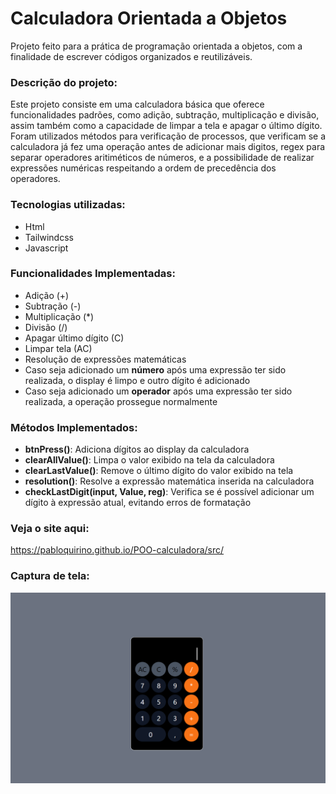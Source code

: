 # Calculadora Orientada a Objetos
Projeto feito para a prática de programação orientada a objetos, com a finalidade de escrever códigos organizados e reutilizáveis.

### Descrição do projeto:
Este projeto consiste em uma calculadora básica que oferece funcionalidades padrões, como adição, subtração, multiplicação e divisão, assim também como a capacidade de limpar a tela e apagar o último dígito. Foram utilizados métodos para verificação de processos, que verificam se a calculadora já fez uma operação antes de adicionar mais digitos, regex para separar operadores aritiméticos de números, e a possibilidade de realizar expressões numéricas respeitando a ordem de precedência dos operadores.

### Tecnologias utilizadas:
- Html
- Tailwindcss
- Javascript

### Funcionalidades Implementadas:
- Adição (+)
- Subtração (-)
- Multiplicação (*)
- Divisão (/) 
- Apagar último dígito (C)
- Limpar tela (AC)
- Resolução de expressões matemáticas
- Caso seja adicionado um **número** após uma expressão ter sido realizada, o display é limpo e outro dígito é adicionado
- Caso seja adicionado um **operador** após uma expressão ter sido realizada, a operação prossegue normalmente

### Métodos Implementados:
- **btnPress()**: Adiciona dígitos ao display da calculadora
- **clearAllValue()**: Limpa o valor exibido na tela da calculadora
- **clearLastValue()**: Remove o último dígito do valor exibido na tela
- **resolution()**: Resolve a expressão matemática inserida na calculadora
- **checkLastDigit(input, Value, reg)**: Verifica se é possível adicionar um dígito à expressão atual, evitando erros de formatação

### Veja o site aqui:
https://pabloquirino.github.io/POO-calculadora/src/

### Captura de tela:
 ![PrintScreen do projeto](./PrintSc/calculadora.png) 


